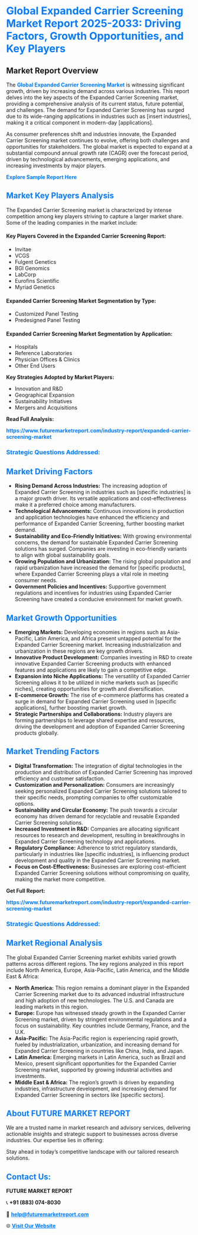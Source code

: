 <h1 style="color: #007BFF;">Global Expanded Carrier Screening Market Report 2025-2033: Driving Factors, Growth Opportunities, and Key Players</h1>

<section id="overview">
<h2>Market Report Overview</h2>
<p>The <a href="https://www.futuremarketreport.com/industry-report/expanded-carrier-screening-market" style="color: #007BFF; text-decoration: none;"><strong>Global Expanded Carrier Screening Market</strong></a> is witnessing significant growth, driven by increasing demand across various industries. This report delves into the key aspects of the Expanded Carrier Screening market, providing a comprehensive analysis of its current status, future potential, and challenges. The demand for Expanded Carrier Screening has surged due to its wide-ranging applications in industries such as [insert industries], making it a critical component in modern-day [applications].</p>
<p>As consumer preferences shift and industries innovate, the Expanded Carrier Screening market continues to evolve, offering both challenges and opportunities for stakeholders. The global market is expected to expand at a substantial compound annual growth rate (CAGR) over the forecast period, driven by technological advancements, emerging applications, and increasing investments by major players.</p>
</section>

<section id="overview">
<p><a href="https://www.futuremarketreport.com/request-sample/reportId=79848" style="color: #007BFF; text-decoration: none;"><strong>Explore Sample Report Here</strong></a></p>
</section>

<section id="key-players">
<h2 style="color: #007BFF;">Market Key Players Analysis</h2>
<p>The Expanded Carrier Screening market is characterized by intense competition among key players striving to capture a larger market share. Some of the leading companies in the market include:</p>
<h4>Key Players Covered in the Expanded Carrier Screening Report:</h4>
<ul><li>Invitae</li><li>VCGS</li><li>Fulgent Genetics</li><li>BGI Genomics</li><li>LabCorp</li><li>Eurofins Scientific</li><li>Myriad Genetics</li></ul>
<h4>Expanded Carrier Screening Market Segmentation by Type:</h4>
<ul><li>Customized Panel Testing</li><li>Predesigned Panel Testing</li></ul>

<h4>Expanded Carrier Screening Market Segmentation by Application:</h4>
<ul><li>Hospitals</li><li>Reference Laboratories</li><li>Physician Offices &amp; Clinics</li><li>Other End Users</li></ul>
<p><strong>Key Strategies Adopted by Market Players:</strong></p>
<ul>
<li>Innovation and R&D</li>
<li>Geographical Expansion</li>
<li>Sustainability Initiatives</li>
<li>Mergers and Acquisitions</li>
</ul>
</section>

<section>
<p><strong>Read Full Analysis: </strong></p><a href="https://www.futuremarketreport.com/industry-report/expanded-carrier-screening-market" style="color: #007BFF; text-decoration: none;"><strong>https://www.futuremarketreport.com/industry-report/expanded-carrier-screening-market</strong></a>
<h3 style="color: #007BFF;">Strategic Questions Addressed:</h3>
</section>

<section id="driving-factors">
<h2 style="color: #007BFF;">Market Driving Factors</h2>
<ul>
<li><strong>Rising Demand Across Industries:</strong> The increasing adoption of Expanded Carrier Screening in industries such as [specific industries] is a major growth driver. Its versatile applications and cost-effectiveness make it a preferred choice among manufacturers.</li>
<li><strong>Technological Advancements:</strong> Continuous innovations in production and application technologies have enhanced the efficiency and performance of Expanded Carrier Screening, further boosting market demand.</li>
<li><strong>Sustainability and Eco-Friendly Initiatives:</strong> With growing environmental concerns, the demand for sustainable Expanded Carrier Screening solutions has surged. Companies are investing in eco-friendly variants to align with global sustainability goals.</li>
<li><strong>Growing Population and Urbanization:</strong> The rising global population and rapid urbanization have increased the demand for [specific products], where Expanded Carrier Screening plays a vital role in meeting consumer needs.</li>
<li><strong>Government Policies and Incentives:</strong> Supportive government regulations and incentives for industries using Expanded Carrier Screening have created a conducive environment for market growth.</li>
</ul>
</section>

<section id="growth-opportunities">
<h2 style="color: #007BFF;">Market Growth Opportunities</h2>
<ul>
<li><strong>Emerging Markets:</strong> Developing economies in regions such as Asia-Pacific, Latin America, and Africa present untapped potential for the Expanded Carrier Screening market. Increasing industrialization and urbanization in these regions are key growth drivers.</li>
<li><strong>Innovative Product Development:</strong> Companies investing in R&D to create innovative Expanded Carrier Screening products with enhanced features and applications are likely to gain a competitive edge.</li>
<li><strong>Expansion into Niche Applications:</strong> The versatility of Expanded Carrier Screening allows it to be utilized in niche markets such as [specific niches], creating opportunities for growth and diversification.</li>
<li><strong>E-commerce Growth:</strong> The rise of e-commerce platforms has created a surge in demand for Expanded Carrier Screening used in [specific applications], further boosting market growth.</li>
<li><strong>Strategic Partnerships and Collaborations:</strong> Industry players are forming partnerships to leverage shared expertise and resources, driving the development and adoption of Expanded Carrier Screening products globally.</li>
</ul>
</section>

<section id="trending-factors">
<h2 style="color: #007BFF;">Market Trending Factors</h2>
<ul>
<li><strong>Digital Transformation:</strong> The integration of digital technologies in the production and distribution of Expanded Carrier Screening has improved efficiency and customer satisfaction.</li>
<li><strong>Customization and Personalization:</strong> Consumers are increasingly seeking personalized Expanded Carrier Screening solutions tailored to their specific needs, prompting companies to offer customizable options.</li>
<li><strong>Sustainability and Circular Economy:</strong> The push towards a circular economy has driven demand for recyclable and reusable Expanded Carrier Screening solutions.</li>
<li><strong>Increased Investment in R&D:</strong> Companies are allocating significant resources to research and development, resulting in breakthroughs in Expanded Carrier Screening technology and applications.</li>
<li><strong>Regulatory Compliance:</strong> Adherence to strict regulatory standards, particularly in industries like [specific industries], is influencing product development and quality in the Expanded Carrier Screening market.</li>
<li><strong>Focus on Cost-Effectiveness:</strong> Businesses are exploring cost-efficient Expanded Carrier Screening solutions without compromising on quality, making the market more competitive.</li>
</ul>
</section>

<section>
<p><strong>Get Full Report: </strong></p><a href="https://www.futuremarketreport.com/industry-report/expanded-carrier-screening-market" style="color: #007BFF; text-decoration: none;"><strong>https://www.futuremarketreport.com/industry-report/expanded-carrier-screening-market</strong></a>
<h3 style="color: #007BFF;">Strategic Questions Addressed:</h3>
</section>


<section id="regional-analysis">
<h2 style="color: #007BFF;">Market Regional Analysis</h2>
<p>The global Expanded Carrier Screening market exhibits varied growth patterns across different regions. The key regions analyzed in this report include North America, Europe, Asia-Pacific, Latin America, and the Middle East & Africa:</p>
<ul>
<li><strong>North America:</strong> This region remains a dominant player in the Expanded Carrier Screening market due to its advanced industrial infrastructure and high adoption of new technologies. The U.S. and Canada are leading markets in this region.</li>
<li><strong>Europe:</strong> Europe has witnessed steady growth in the Expanded Carrier Screening market, driven by stringent environmental regulations and a focus on sustainability. Key countries include Germany, France, and the U.K.</li>
<li><strong>Asia-Pacific:</strong> The Asia-Pacific region is experiencing rapid growth, fueled by industrialization, urbanization, and increasing demand for Expanded Carrier Screening in countries like China, India, and Japan.</li>
<li><strong>Latin America:</strong> Emerging markets in Latin America, such as Brazil and Mexico, present significant opportunities for the Expanded Carrier Screening market, supported by growing industrial activities and investments.</li>
<li><strong>Middle East & Africa:</strong> The region’s growth is driven by expanding industries, infrastructure development, and increasing demand for Expanded Carrier Screening in sectors like [specific sectors].</li>
</ul>
</section>

<footer>
<h2 style="color: #007BFF;">About FUTURE MARKET REPORT</h2>
<p>We are a trusted name in market research and advisory services, delivering actionable insights and strategic support to businesses across diverse industries. Our expertise lies in offering:</p>

<p>Stay ahead in today’s competitive landscape with our tailored research solutions.</p>

<h2 style="color: #007BFF;">Contact Us:</h2>
<p><strong>FUTURE MARKET REPORT</strong></p>
<p>📞 <strong>+91 (883) 074-8030</strong></p>
<p>📧 <strong><a href="mailto:help@futuremarketreport.com" style="color: #007BFF;">help@futuremarketreport.com</a></strong></p>
<p>🌐 <strong><a href="https://www.futuremarketreport.com/" style="color: #007BFF;">Visit Our Website</a></strong></p>
</footer>